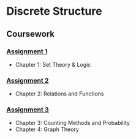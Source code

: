 # Discrete Structure
## Coursework
### [Assignment 1](https://github.com/nawwarahauni/Year1_Sem1/blob/main/Discrete%20Structure/Assignment%201.pdf)
- Chapter 1: Set Theory & Logic
### [Assignment 2](https://github.com/nawwarahauni/Year1_Sem1/blob/main/Discrete%20Structure/Assignment%202.pdf)
- Chapter 2: Relations and Functions
### [Assignment 3](https://github.com/nawwarahauni/Year1_Sem1/blob/main/Discrete%20Structure/Assignment%203.pdf)
- Chapter 3: Counting Methods and Probability
- Chapter 4: Graph Theory

